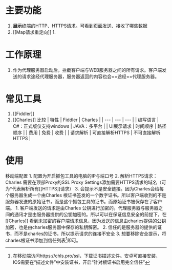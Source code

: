# 主要功能
1. **展示**终端的HTTP、HTTPS请求。可看到页面发送、接收了哪些数据
2. [[Map请求重定向]]
	1. 
# 工作原理
1. 作为代理服务器启动后，拦截客户端与WEB服务器之间的所有请求。客户端发送的请求途经代理服务器，服务器返回的内容也会==途经==代理服务器。

# 常见工具
1. [[Fiddler]]
2. [[Charles]]
比较
| 特性 | Fiddler | Charles |
| --- | --- | --- |
| 编写语言 | C#：正式版仅支持windows | JAVA：多平台 |
| UI展示请求 | 时间顺序 | 路径顺序 |
| 费用 | 免费 | 收费 |
| 请求解析 | 可直接解析HTTPS | 不可直接解析HTTPS |

# 使用
移动端配置
	1. 配置为开启抓包工具的电脑的IP与端口号
	2. 解析HTTPS请求：Charles 需要在顶部Proxy的SSL Proxy Settings添加需要HTTPS请求的域名（可为\*代表解析所有[[HTTPS]]请求）
	3. 会提示不是安全链接。因为Charles会给每个服务器生成一个由Charles 根证书签发的一个数字证书。所以客户端收到的不是服务器发送的原始证书，而是这个抓包工具的证书。而原始证书被保存在了客户端。
		1. 客户端发送的请求是由Charles 公钥进行加密的。代理服务器与服务器之间的通讯才是由服务器提供的公钥加密的。所以可以在保证信息安全的前提下，在[[Charles]] 看到未加密的客户端请求信息，因为发送的信息由charles提供的公钥加密，也是由charles服务器中保存的私钥解密。
		2. 信任的是服务器的提供的证书，而不是charles的证书，所以提示请求的连接不安全
		3. 想要移除安全提示，将charles根证书添加到信任列表[^1]即可。

[^1]: 在移动端访问https://chls.pro/ssl，下载证书描述文件。安卓可直接安装，IOS需要在“描述文件”中安装证书，开启“针对根证书启用完全信任”